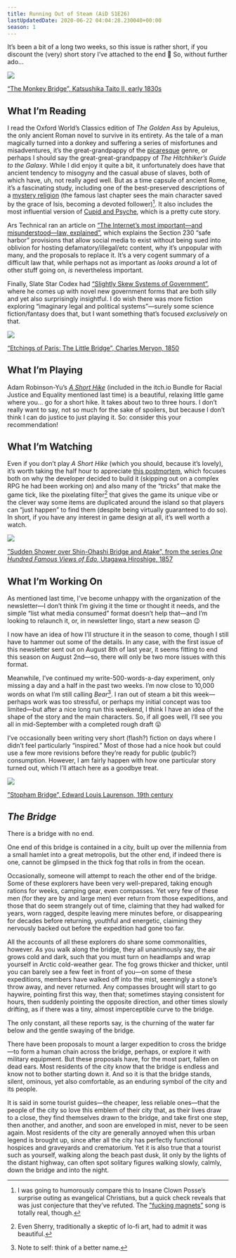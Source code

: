 ```yaml
---
title: Running Out of Steam (AiD S1E26)
lastUpdatedDate: 2020-06-22 04:04:28.230040+00:00
season: 1
---
```


It’s been a bit of a long two weeks, so this issue is rather short, if you discount the (very) short story I’ve attached to the end 🙂 So, without further ado…

 ![](https://buttondown-attachments.s3.us-west-2.amazonaws.com/images/bc1bd0df-3cd0-4e01-a0c2-111673e5cf09.jpg)

[“The Monkey Bridge”, Katsushika Taito II, early 1830s](https://www.clevelandart.org/art/1921.413)

## What I’m Reading

I read the Oxford World’s Classics edition of *The Golden Ass* by Apuleius, the only ancient Roman novel to survive in its entirety. As the tale of a man magically turned into a donkey and suffering a series of misfortunes and misadventures, it’s the great-grandpappy of the [picaresque](https://en.wikipedia.org/wiki/Picaresque_novel) genre, or perhaps I should say the great-great-grandpappy of *The Hitchhiker’s Guide to the Galaxy*. While I did enjoy it quite a bit, it unfortunately does have that ancient tendency to misogyny and the casual abuse of slaves, both of which have, uh, not really aged well. But as a time capsule of ancient Rome, it’s a fascinating study, including one of the best-preserved descriptions of a [mystery religion](https://en.wikipedia.org/wiki/Greco-Roman_mysteries) (the famous last chapter sees the main character saved by the grace of Isis, becoming a devoted follower)[^1]. It also includes the most influential version of [Cupid and Psyche](https://en.wikipedia.org/wiki/Cupid_and_Psyche), which is a pretty cute story.

Ars Technical ran an article on [“The Internet’s most important—and misunderstood—law, explained”](https://arstechnica.com/tech-policy/2020/06/section-230-the-internet-law-politicians-love-to-hate-explained/), which explains the Section 230 “safe harbor” provisions that allow social media to exist without being sued into oblivion for hosting defamatory/illegal/etc content, why it’s unpopular with many, and the proposals to replace it. It’s a very cogent summary of a difficult law that, while perhaps not as important as *looks around* a lot of other stuff going on, *is* nevertheless important.

Finally, Slate Star Codex had [“Slightly Skew Systems of Government”](https://slatestarcodex.com/2020/06/17/slightly-skew-systems-of-government/), where he comes up with novel new government forms that are both silly and yet also surprisingly insightful. I do wish there was more fiction exploring “imaginary legal and political systems”—surely some science fiction/fantasy does that, but I want something that’s focused *exclusively* on that.

 ![](https://buttondown-attachments.s3.us-west-2.amazonaws.com/images/bca8a96f-124b-4016-8d59-52d353ed59cf.jpg)

[“Etchings of Paris: The Little Bridge”, Charles Meryon, 1850](https://www.clevelandart.org/art/1954.881)

## What I’m Playing

Adam Robinson-Yu’s [*A Short Hike*](https://adamgryu.itch.io/a-short-hike) (included in the itch.io Bundle for Racial Justice and Equality mentioned last time) is a beautiful, relaxing little game where you… go for a short hike. It takes about two to three hours. I don’t really want to say, not so much for the sake of spoilers, but because I don’t think I can do justice to just playing it. So: consider this your recommendation!

## What I’m Watching

Even if you don’t play *A Short Hike* (which you should, because it’s lovely), it’s worth taking the half hour to appreciate [this postmortem](https://youtu.be/ZW8gWgpptI8), which focuses both on why the developer decided to build it (skipping out on a complex RPG he had been working on) and also many of the “tricks” that make the game tick, like the pixelating filter[^2] that gives the game its unique vibe or the clever way some items are duplicated around the island so that players can “just happen” to find them (despite being virtually guaranteed to do so). In short, if you have any interest in game design at all, it’s well worth a watch.

 ![](https://buttondown-attachments.s3.us-west-2.amazonaws.com/images/0b0e5f19-9e2d-40f2-bc2c-8018008b3af0.jpg)

[”Sudden Shower over Shin-Ohashi Bridge and Atake”, from the series *One Hundred Famous Views of Edo*, Utagawa Hiroshige, 1857](https://www.clevelandart.org/art/1921.318)

## What I’m Working On

As mentioned last time, I’ve become unhappy with the organization of the newsletter—I don’t think I’m giving it the time or thought it needs, and the simple “list what media consumed” format doesn’t help that—and I’m looking to relaunch it, or, in newsletter lingo, start a new season 😉

I now have an idea of how I’ll structure it in the season to come, though I still have to hammer out some of the details. In any case, with the first issue of this newsletter sent out on August 8th of last year, it seems fitting to end this season on August 2nd—so, there will only be two more issues with this format.

Meanwhile, I’ve continued my write-500-words-a-day experiment, only missing a day and a half in the past two weeks. I’m now close to 10,000 words on what I’m still calling *Bear*[^3]. I ran out of steam a bit this week—perhaps work was too stressful, or perhaps my initial concept was too limited—but after a nice long run this weekend, I think I have an idea of the shape of the story and the main characters. So, if all goes well, I’ll see you all in mid-September with a completed rough draft 😛

I’ve occasionally been writing very short (flash?) fiction on days where I didn’t feel particularly “inspired.” Most of those had a nice hook but could use a few more revisions before they’re ready for public (public?) consumption. However, I am fairly happen with how one particular story turned out, which I’ll attach here as a goodbye treat.

 ![](https://buttondown-attachments.s3.us-west-2.amazonaws.com/images/e9a48256-7136-4dfd-a56d-3990f754ca7c.jpg)

[”Stopham Bridge”, Edward Louis Laurenson, 19th century](https://www.clevelandart.org/art/2014.222)

## *The Bridge*

There is a bridge with no end.

One end of this bridge is contained in a city, built up over the millennia from a small hamlet into a great metropolis, but the other end, if indeed there is one, cannot be glimpsed in the thick fog that rolls in from the ocean.

Occasionally, someone will attempt to reach the other end of the bridge. Some of these explorers have been very well-prepared, taking enough rations for weeks, camping gear, even compasses. Yet very few of these men (for they are by and large men) ever return from those expeditions, and those that do seem strangely out of time, claiming that they had walked for years, worn ragged, despite leaving mere minutes before, or disappearing for decades before returning, youthful and energetic, claiming they nervously backed out before the expedition had gone too far.

All the accounts of all these explorers do share some commonalities, however. As you walk along the bridge, they all unanimously say, the air grows cold and dark, such that you must turn on headlamps and wrap yourself in Arctic cold-weather gear. The fog grows thicker and thicker, until you can barely see a few feet in front of you—on some of these expeditions, members have walked off into the mist, seemingly a stone’s throw away, and never returned. Any compasses brought will start to go haywire, pointing first this way, then that; sometimes staying consistent for hours, then suddenly pointing the opposite direction, and other times slowly drifting, as if there was a tiny, almost imperceptible curve to the bridge.

The only constant, all these reports say, is the churning of the water far below and the gentle swaying of the bridge.

There have been proposals to mount a larger expedition to cross the bridge—to form a human chain across the bridge, perhaps, or explore it with military equipment. But these proposals have, for the most part, fallen on dead ears. Most residents of the city know that the bridge is endless and know not to bother starting down it. And so it is that the bridge stands, silent, ominous, yet also comfortable, as an enduring symbol of the city and its people.

It is said in some tourist guides—the cheaper, less reliable ones—that the people of the city so love this emblem of their city that, as their lives draw to a close, they find themselves drawn to the bridge, and take first one step, then another, and another, and soon are enveloped in mist, never to be seen again. Most residents of the city are generally annoyed when this urban legend is brought up, since after all the city has perfectly functional hospices and graveyards and crematorium. Yet it is also true that a tourist such as yourself, walking along the beach past dusk, lit only by the lights of the distant highway, can often spot solitary figures walking slowly, calmly, down the bridge and into the night.

[^1]: I was going to humorously compare this to Insane Clown Posse’s surprise outing as evangelical Christians, but a quick check reveals that was just conjecture that they’ve refuted. The ["fucking magnets”](https://en.wikipedia.org/wiki/Miracles_(Insane_Clown_Posse_song)) song is totally real, though.

[^2]: Even Sherry, traditionally a skeptic of lo-fi art, had to admit it was beautiful.

[^3]: Note to self: think of a better name.